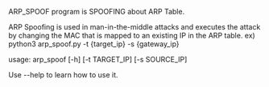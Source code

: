 ARP_SPOOF program is SPOOFING about ARP Table.

ARP Spoofing is used in man-in-the-middle attacks and executes the attack by changing the MAC that is mapped to an existing IP in the ARP table. 
ex) python3 arp_spoof.py -t {target_ip} -s {gateway_ip}

usage: arp_spoof [-h] [-t TARGET_IP] [-s SOURCE_IP]

Use --help to learn how to use it.

